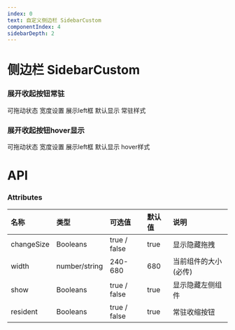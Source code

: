 ```yaml
---
index: 0
text: 自定义侧边栏 SidebarCustom
componentIndex: 4
sidebarDepth: 2
---
```


# 侧边栏 SidebarCustom

### 展开收起按钮常驻

可拖动状态 宽度设置  展示left框 默认显示 常驻样式
<demo src="./test/resident.vue"  langue="vue" desc="可拖动状态 宽度设置  展示left框 默认显示 常驻状态"  ></demo>

### 展开收起按钮hover显示

可拖动状态 宽度设置  展示left框 默认显示 hover样式
<demo src="./test/index.vue"  langue="vue" desc="可拖动状态 宽度设置  展示left框 默认显示 hover触发"  ></demo>

# API

### Attributes

| 名称       | 类型          | 可选值       | 默认值 | 说明                 |
| :--------- | :------------ | :----------- | :----- | :------------------- |
| changeSize | Booleans      | true / false | true   | 显示隐藏拖拽         |
| width      | number/string | 240-680      | 680    | 当前组件的大小(必传) |
| show       | Booleans      | true / false | true   | 显示隐藏左侧组件     |
| resident   | Booleans      | true / false | true   | 常驻收缩按钮     |
